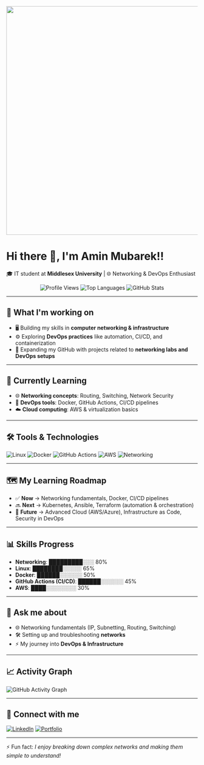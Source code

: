 <p align="center">
  <img src="[https://media.giphy.com/media/UCQ5LookOT2ufbsGiT/giphy.gif]" width="600"/>
</p>

# Hi there 👋, I'm Amin Mubarek!!

🎓 IT student at **Middlesex University** | 🌐 Networking & DevOps Enthusiast

<div align="center">
  <!-- Profile Views -->
  <img src="https://komarev.com/ghpvc/?username=Mubarek-Amin&color=blue&style=flat-square" alt="Profile Views"/>

  <!-- Top Languages -->
  <img src="https://github-readme-stats.vercel.app/api/top-langs/?username=Mubarek-Amin&layout=compact&theme=tokyonight" alt="Top Languages"/>

  <!-- GitHub Stats -->
  <img src="https://github-readme-stats.vercel.app/api?username=Mubarek-Amin&show_icons=true&theme=tokyonight" alt="GitHub Stats"/>
</div>


---

## 🔭 What I'm working on
- 🖥️ Building my skills in **computer networking & infrastructure**
- ⚙️ Exploring **DevOps practices** like automation, CI/CD, and containerization
- 📂 Expanding my GitHub with projects related to **networking labs and DevOps setups**

---

## 🌱 Currently Learning
- 🌐 **Networking concepts**: Routing, Switching, Network Security
- 🐳 **DevOps tools**: Docker, GitHub Actions, CI/CD pipelines
- ☁️ **Cloud computing**: AWS & virtualization basics

---

## 🛠️ Tools & Technologies
![Linux](https://img.shields.io/badge/Linux-FCC624?style=for-the-badge&logo=linux&logoColor=black)
![Docker](https://img.shields.io/badge/Docker-2496ED?style=for-the-badge&logo=docker&logoColor=white)
![GitHub Actions](https://img.shields.io/badge/GitHub%20Actions-2088FF?style=for-the-badge&logo=githubactions&logoColor=white)
![AWS](https://img.shields.io/badge/AWS-FF9900?style=for-the-badge&logo=amazonaws&logoColor=white)
![Networking](https://img.shields.io/badge/Networking-006699?style=for-the-badge&logo=internetexplorer&logoColor=white)

---

## 🗺️ My Learning Roadmap
- ✅ **Now** → Networking fundamentals, Docker, CI/CD pipelines
- 🔜 **Next** → Kubernetes, Ansible, Terraform (automation & orchestration)
- 🎯 **Future** → Advanced Cloud (AWS/Azure), Infrastructure as Code, Security in DevOps

---

## 📊 Skills Progress
- **Networking**: █████████░░░ 80%
- **Linux**: ████████░░░░░ 65%
- **Docker**: ██████░░░░░░ 50%
- **GitHub Actions (CI/CD)**: ██████░░░░░░ 45%
- **AWS**: ████░░░░░░░░ 30%

---

## 💬 Ask me about
- 🌐 Networking fundamentals (IP, Subnetting, Routing, Switching)
- 🛠️ Setting up and troubleshooting **networks**
- ⚡ My journey into **DevOps & Infrastructure**

---

## 📈 Activity Graph
![GitHub Activity Graph](https://github-readme-activity-graph.vercel.app/graph?username=Mubarek-Amin&theme=tokyo-night)

---

## 🔗 Connect with me
[![LinkedIn](https://img.shields.io/badge/LinkedIn-blue?logo=linkedin&logoColor=white)](https://www.linkedin.com/in/amin-mubarek-580441284/)
[![Portfolio](https://img.shields.io/badge/Portfolio-000?logo=vercel&logoColor=white)](https://yourportfolio.com)

---

⚡ Fun fact: *I enjoy breaking down complex networks and making them simple to understand!*



